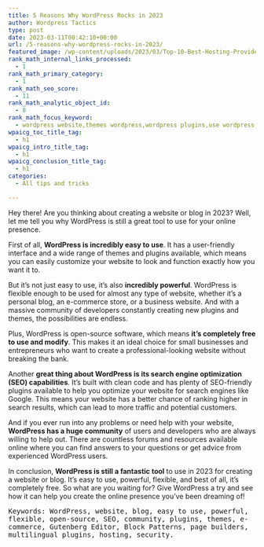 ```yaml
---
title: 5 Reasons Why WordPress Rocks in 2023
author: Wordpress Tactics
type: post
date: 2023-03-11T00:42:10+00:00
url: /5-reasons-why-wordpress-rocks-in-2023/
featured_image: /wp-content/uploads/2023/03/Top-10-Best-Hosting-Providers-for-WordPress-2.png
rank_math_internal_links_processed:
  - 1
rank_math_primary_category:
  - 1
rank_math_seo_score:
  - 11
rank_math_analytic_object_id:
  - 8
rank_math_focus_keyword:
  - wordpress website,themes wordpress,wordpress plugins,use wordpress,create word press website
wpaicg_toc_title_tag:
  - h1
wpaicg_intro_title_tag:
  - h1
wpaicg_conclusion_title_tag:
  - h1
categories:
  - All tips and tricks

---
```

Hey there! Are you thinking about creating a website or blog in 2023? Well, let me tell you why WordPress is still a great tool to use for your online presence.

First of all, **WordPress is incredibly easy to use**. It has a user-friendly interface and a wide range of themes and plugins available, which means you can easily customize your website to look and function exactly how you want it to.

But it&#8217;s not just easy to use, it&#8217;s also **incredibly powerful**. WordPress is flexible enough to be used for almost any type of website, whether it&#8217;s a personal blog, an e-commerce store, or a business website. And with a massive community of developers constantly creating new plugins and themes, the possibilities are endless.

Plus, WordPress is open-source software, which means **it&#8217;s completely free to use and modify**. This makes it an ideal choice for small businesses and entrepreneurs who want to create a professional-looking website without breaking the bank.

Another **great thing about WordPress is its search engine optimization (SEO) capabilities**. It&#8217;s built with clean code and has plenty of SEO-friendly plugins available to help you optimize your website for search engines like Google. This means your website has a better chance of ranking higher in search results, which can lead to more traffic and potential customers.

And if you ever run into any problems or need help with your website, **WordPress has a huge community** of users and developers who are always willing to help out. There are countless forums and resources available online where you can find answers to your questions or get advice from experienced WordPress users.

In conclusion, **WordPress is still a fantastic tool** to use in 2023 for creating a website or blog. It&#8217;s easy to use, powerful, flexible, and best of all, it&#8217;s completely free. So what are you waiting for? Give WordPress a try and see how it can help you create the online presence you&#8217;ve been dreaming of!

<kbd>Keywords: WordPress, website, blog, easy to use, powerful, flexible, open-source, SEO, community, plugins, themes, e-commerce, Gutenberg Editor, Block Patterns, page builders, multilingual plugins, hosting, security.</kbd>